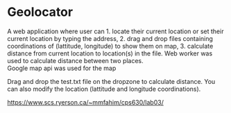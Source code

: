 # Geolocator

A web application where user can 
    1. locate their current location or set their current location by typing the address,
    2. drag and drop files containing coordinations of (lattitude, longitude) to show them on map,
    3. calculate distance from current location to location(s) in the file.
Web worker was used to calculate distance between two places.    
Google map api was used for the map

Drag and drop the test.txt file on the dropzone to calculate distance. You can also modify the location (lattitude and longitude coordinations).

https://www.scs.ryerson.ca/~mmfahim/cps630/lab03/
